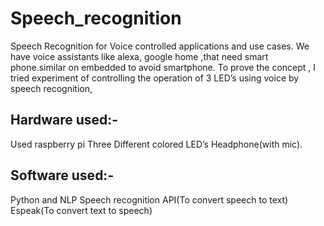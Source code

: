 # Speech_recognition

Speech Recognition for Voice controlled applications and use cases.
We have voice assistants like alexa, google home ,that need smart phone.similar on embedded to avoid smartphone.
To prove the concept ,
I tried experiment of controlling the operation of 3 LED’s using voice by speech recognition,

## Hardware used:-
  Used raspberry pi
  Three Different colored LED’s
  Headphone(with mic).
## Software used:-
  Python and NLP
  Speech recognition API(To convert speech to text)
  Espeak(To convert text to speech)
